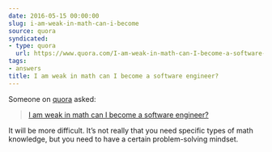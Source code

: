 ```yaml
---
date: 2016-05-15 00:00:00
slug: i-am-weak-in-math-can-i-become
source: quora
syndicated:
- type: quora
  url: https://www.quora.com/I-am-weak-in-math-can-I-become-a-software-engineer/answer/Roy-Tang
tags:
- answers
title: I am weak in math can I become a software engineer?
---
```


Someone on [quora](https://quora.com) asked:

> [I am weak in math can I become a software engineer?](https://www.quora.com/I-am-weak-in-math-can-I-become-a-software-engineer/answer/Roy-Tang)


It will be more difficult. It’s not really that you need specific types of math knowledge, but you need to have a certain problem-solving mindset.